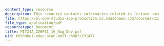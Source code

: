 ```yaml
---
content_type: resource
description: This resource contains information related to lecture notes.
file: https://ol-ocw-studio-app-production.s3.amazonaws.com/courses/21a-226-ethnic-and-national-identity-fall-2011/b0b396e1e8ecbcabb023c6385c791477_MIT21A_226F11_16_Nag_Dev.pdf
file_type: application/pdf
resourcetype: Document
title: MIT21A_226F11_16_Nag_Dev.pdf
uid: b0b396e1-e8ec-bcab-b023-c6385c791477
---
```

